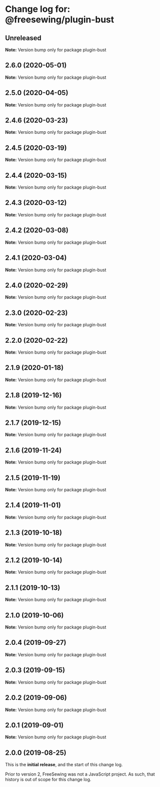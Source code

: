 # Change log for: @freesewing/plugin-bust

## Unreleased

**Note:** Version bump only for package plugin-bust

## 2.6.0 (2020-05-01)

**Note:** Version bump only for package plugin-bust

## 2.5.0 (2020-04-05)

**Note:** Version bump only for package plugin-bust

## 2.4.6 (2020-03-23)

**Note:** Version bump only for package plugin-bust

## 2.4.5 (2020-03-19)

**Note:** Version bump only for package plugin-bust

## 2.4.4 (2020-03-15)

**Note:** Version bump only for package plugin-bust

## 2.4.3 (2020-03-12)

**Note:** Version bump only for package plugin-bust

## 2.4.2 (2020-03-08)

**Note:** Version bump only for package plugin-bust

## 2.4.1 (2020-03-04)

**Note:** Version bump only for package plugin-bust

## 2.4.0 (2020-02-29)

**Note:** Version bump only for package plugin-bust

## 2.3.0 (2020-02-23)

**Note:** Version bump only for package plugin-bust

## 2.2.0 (2020-02-22)

**Note:** Version bump only for package plugin-bust

## 2.1.9 (2020-01-18)

**Note:** Version bump only for package plugin-bust

## 2.1.8 (2019-12-16)

**Note:** Version bump only for package plugin-bust

## 2.1.7 (2019-12-15)

**Note:** Version bump only for package plugin-bust

## 2.1.6 (2019-11-24)

**Note:** Version bump only for package plugin-bust

## 2.1.5 (2019-11-19)

**Note:** Version bump only for package plugin-bust

## 2.1.4 (2019-11-01)

**Note:** Version bump only for package plugin-bust

## 2.1.3 (2019-10-18)

**Note:** Version bump only for package plugin-bust

## 2.1.2 (2019-10-14)

**Note:** Version bump only for package plugin-bust

## 2.1.1 (2019-10-13)

**Note:** Version bump only for package plugin-bust

## 2.1.0 (2019-10-06)

**Note:** Version bump only for package plugin-bust

## 2.0.4 (2019-09-27)

**Note:** Version bump only for package plugin-bust

## 2.0.3 (2019-09-15)

**Note:** Version bump only for package plugin-bust

## 2.0.2 (2019-09-06)

**Note:** Version bump only for package plugin-bust

## 2.0.1 (2019-09-01)

**Note:** Version bump only for package plugin-bust

## 2.0.0 (2019-08-25)

This is the **initial release**, and the start of this change log.

Prior to version 2, FreeSewing was not a JavaScript project.
As such, that history is out of scope for this change log.
